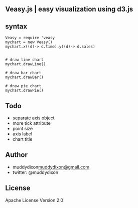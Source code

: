 Veasy.js | easy visualization using d3.js
----------

## syntax

```
Veasy = require 'veasy
mychart = new Veasy()
mychart.x((d)-> d.time).y((d)-> d.sales)


# draw line chart
mychart.drawLine()

# draw bar chart
mychart.drawBar()

# draw pie chart
mychart.drawPie()

```

## Todo

* separate axis object
* more tick attribute
* point size
* axis label
* chart title

## Author

* muddydixon<muddydixon@gmail.com>
* twitter: @muddydixon

## License

Apache License Version 2.0
